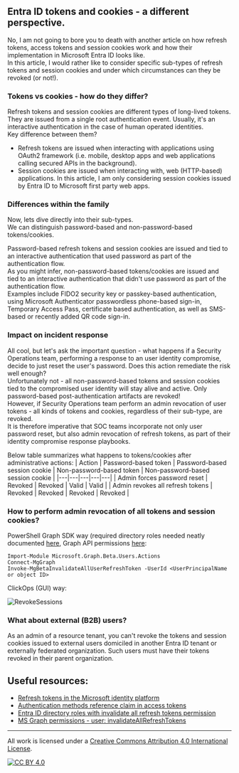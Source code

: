 ## Entra ID tokens and cookies - a different perspective.

No, I am not going to bore you to death with another article on how refresh tokens, access tokens and session cookies work and how their implementation in Microsoft Entra ID looks like.<br>
In this article, I would rather like to consider specific sub-types of refresh tokens and session cookies and under which circumstances can they be revoked (or not!).

### Tokens vs cookies - how do they differ?
Refresh tokens and session cookies are different types of long-lived tokens.<br> 
They are issued from a single root authentication event. Usually, it's an interactive authentication in the case of human operated identities.<br>
Key difference between them?<br>
- Refresh tokens are issued when interacting with applications using OAuth2 framework (i.e. mobile, desktop apps and web applications calling secured APIs in the background).<br>
- Session cookies are issued when interacting with, web (HTTP-based) applications. In this article, I am only considering session cookies issued by Entra ID to Microsoft first party web apps.<br>

### Differences within the family
Now, lets dive directly into their sub-types.<br>
We can distinguish password-based and non-password-based tokens/cookies. 

Password-based refresh tokens and session cookies are issued and tied to an interactive authentication that used password as part of the authentication flow.<br>
As you might infer, non-password-based tokens/cookies are issued and tied to an interactive authentication that didn't use password as part of the authentication flow.<br>
Examples include FIDO2 security key or passkey-based authentication, using Microsoft Authenticator passwordless phone-based sign-in, Temporary Access Pass, certificate based authentication, as well as SMS-based or recently added QR code sign-in.<br>

### Impact on incident response
All cool, but let's ask the important question - what happens if a Security Operations team, performing a response to an user identity compromise, decide to just reset the user's password. Does this action remediate the risk well enough?<br>
Unfortunately not - all non-password-based tokens and session cookies tied to the compromised user identity will stay alive and active. Only password-based post-authentication artifacts are revoked!<br>
However, if Security Operations team perform an admin revocation of user tokens - all kinds of tokens and cookies, regardless of their sub-type, are revoked.<br>
It is therefore imperative that SOC teams incorporate not only user password reset, but also admin revocation of refresh tokens, as part of their identity compromise response playbooks.<br>

Below table summarizes what happens to tokens/cookies after administrative actions:
| Action | Password-based token | Password-based session cookie | Non-password-based token | Non-password-based session cookie |
|---|---|---|---|---|
| Admin forces password reset | Revoked  | Revoked  | Valid | Valid |
| Admin revokes all refresh tokens | Revoked  | Revoked  | Revoked  | Revoked  |

### How to perform admin revocation of all tokens and session cookies?

PowerShell Graph SDK way (required directory roles needed neatly documented [here](https://www.azadvertizer.net/azentraidroleactions/microsoft.directory_users_invalidateallrefreshtokens.html), Graph API permissions [here](https://learn.microsoft.com/en-us/graph/api/user-invalidateallrefreshtokens?view=graph-rest-beta&tabs=http#permissions]):

```
Import-Module Microsoft.Graph.Beta.Users.Actions
Connect-MgGraph
Invoke-MgBetaInvalidateAllUserRefreshToken -UserId <UserPrincipalName or object ID>
```

ClickOps (GUI) way:<br>

![RevokeSessions](https://github.com/user-attachments/assets/22f26806-ea13-4d1f-a734-003830bfc64e)


### What about external (B2B) users? 
As an admin of a resource tenant, you can't revoke the tokens and session cookies issued to external users domiciled in another Entra ID tenant or externally federated organization. Such users must have their tokens revoked in their parent organization.

## Useful resources:

- [Refresh tokens in the Microsoft identity platform](https://learn.microsoft.com/en-us/entra/identity-platform/refresh-tokens)
- [Authentication methods reference claim in access tokens](https://learn.microsoft.com/en-us/entra/identity-platform/access-token-claims-reference#amr-claim)
- [Entra ID directory roles with invalidate all refresh tokens permission](https://www.azadvertizer.net/azentraidroleactions/microsoft.directory_users_invalidateallrefreshtokens.html)
- [MS Graph permissions - user: invalidateAllRefreshTokens](https://learn.microsoft.com/en-us/graph/api/user-invalidateallrefreshtokens?view=graph-rest-beta&tabs=http#permissions)

-------------------------------------------------------------------------------------------
All work is licensed under a [Creative Commons Attribution 4.0 International License][cc-by].

[![CC BY 4.0][cc-by-image]][cc-by]

[cc-by]: http://creativecommons.org/licenses/by/4.0/
[cc-by-image]: https://i.creativecommons.org/l/by/4.0/88x31.png
[cc-by-shield]: https://img.shields.io/badge/License-CC%20BY%204.0-lightgrey.svg

